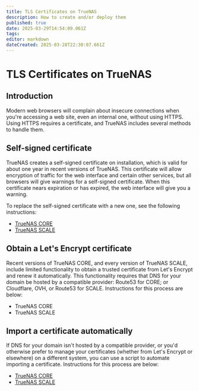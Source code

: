 ```yaml
---
title: TLS Certificates on TrueNAS
description: How to create and/or deploy them
published: true
date: 2025-03-29T14:54:09.061Z
tags: 
editor: markdown
dateCreated: 2025-03-28T22:30:07.661Z
---
```


# TLS Certificates on TrueNAS
## Introduction
Modern web browsers will complain about insecure connections when you're accessing a web site, even an internal one, without using HTTPS.  Using HTTPS requires a certificate, and TrueNAS includes several methods to handle them.
## Self-signed certificate
TrueNAS creates a self-signed certificate on installation, which is valid for about one year in recent versions of TrueNAS.  This certificate will allow encryption of traffic for the web interface and certain other services, but all browsers will give warnings for a self-signed certificate.  When this certificate nears expiration or has expired, the web interface will give you a warning.

To replace the self-signed certificate with a new one, see the following instructions:
* [TrueNAS CORE](/fester/maintain-truenas/selfsigned-core)
* [TrueNAS SCALE](/fester/maintain-truenas/selfsigned-scale)
## Obtain a Let's Encrypt certificate
Recent versions of TrueNAS CORE, and every version of TrueNAS SCALE, include limited functionality to obtain a trusted certificate from Let's Encrypt and renew it automatically.  This functionality requires that DNS for your domain be hosted by a compatible provider: Route53 for CORE; or Cloudflare, OVH, or Route53 for SCALE.  Instructions for this process are below:
* TrueNAS CORE
* TrueNAS SCALE
## Import a certificate automatically
If DNS for your domain isn't hosted by a compatible provider, or you'd otherwise prefer to manage your certificates (whether from Let's Encrypt or elsewhere) on a different system, you can use a script to automate importing a certificate.  Instructions for this process are below:
* [TrueNAS CORE](/fester/maintain-truenas/script-cert-core)
* [TrueNAS SCALE](/fester/maintain-truenas/script-cert-scale)
